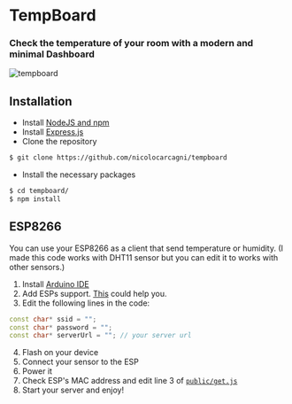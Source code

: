 # TempBoard
### Check the temperature of your room with a modern and minimal Dashboard

![tempboard](https://github.com/nicolocarcagni/tempboard/assets/64737169/7589cc32-af9e-458b-ae00-f0a81219020c)

## Installation
* Install [NodeJS and npm](https://docs.npmjs.com/downloading-and-installing-node-js-and-npm)
* Install [Express.js](https://expressjs.com/en/starter/installing.html)
* Clone the repository
```bash
$ git clone https://github.com/nicolocarcagni/tempboard
```
* Install the necessary packages
```bash
$ cd tempboard/
$ npm install
```

## ESP8266
You can use your ESP8266 as a client that send temperature or humidity. (I made this code works with DHT11 sensor but you can edit it to works with other sensors.)

1. Install [Arduino IDE](https://www.arduino.cc/en/software)
2. Add ESPs support. [This](https://randomnerdtutorials.com/how-to-install-esp8266-board-arduino-ide/) could help you.
3. Edit the following lines in the code:
```c++
const char* ssid = "";
const char* password = "";
const char* serverUrl = ""; // your server url
```
4. Flash on your device
5. Connect your sensor to the ESP
6. Power it
7. Check ESP's MAC address and edit line 3 of [```public/get.js```](https://github.com/nicolocarcagni/tempboard/blob/main/public/get.js)
8. Start your server and enjoy!
